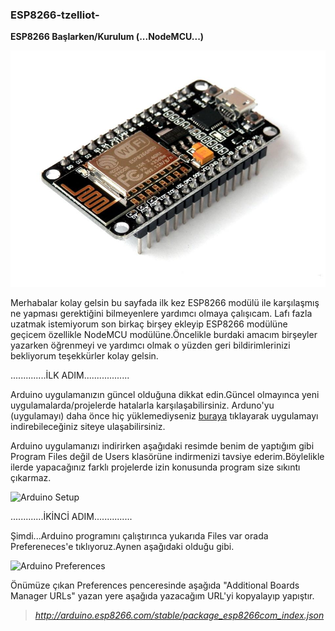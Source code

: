 ### ESP8266-tzelliot-
**ESP8266 Başlarken/Kurulum (...NodeMCU...)**

![](GitHUB%20Resim/NODE-MCU.jpg)

Merhabalar kolay gelsin bu sayfada ilk kez ESP8266 modülü ile karşılaşmış ne yapması gerektiğini bilmeyenlere yardımcı olmaya çalışıcam.
Lafı fazla uzatmak istemiyorum son birkaç birşey ekleyip ESP8266 modülüne geçicem özellikle NodeMCU modülüne.Öncelikle burdaki amacım birşeyler yazarken öğrenmeyi ve yardımcı olmak o yüzden geri bildirimlerinizi bekliyorum teşekkürler kolay gelsin.

..............İLK ADIM..................

Arduino uygulamanızın güncel olduğuna dikkat edin.Güncel olmayınca yeni uygulamalarda/projelerde hatalarla karşılaşabilirsiniz.
Arduno'yu (uygulamayı) daha önce hiç yüklemediyseniz [buraya](https://www.arduino.cc/en/Main/Software) tıklayarak uygulamayı indirebileceğiniz siteye ulaşabilirsiniz.

Arduino uygulamanızı indirirken aşağıdaki resimde benim de yaptığım gibi Program Files değil de Users klasörüne indirmenizi tavsiye ederim.Böylelikle ilerde yapacağınız farklı projelerde izin konusunda program size sıkıntı çıkarmaz.



![Arduino Setup](https://user-images.githubusercontent.com/36787074/54087997-13d79280-436a-11e9-94a0-47ca9f5296cf.PNG)


.............İKİNCİ ADIM...............


Şimdi...Arduino programını çalıştırınca yukarıda Files var orada Prefereneces'e tıklıyoruz.Aynen aşağıdaki olduğu gibi.


![Arduino Preferences](https://user-images.githubusercontent.com/36787074/54088602-c6125880-4370-11e9-8a86-674c3e73e82c.PNG)

Önümüze çıkan Preferences penceresinde aşağıda "Additional Boards Manager URLs" yazan yere aşağıda yazacağım URL'yi kopyalayıp yapıştır.

>*http://arduino.esp8266.com/stable/package_esp8266com_index.json*


